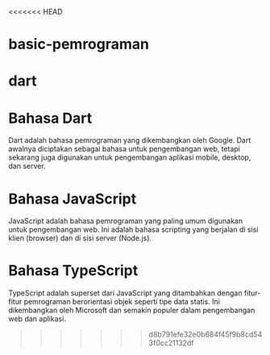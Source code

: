 <<<<<<< HEAD
# basic-pemrograman
dart
=======

# Bahasa Dart
Dart adalah bahasa pemrograman yang dikembangkan oleh Google. Dart awalnya diciptakan sebagai bahasa untuk pengembangan web, tetapi sekarang juga digunakan untuk pengembangan aplikasi mobile, desktop, dan server.

# Bahasa JavaScript
JavaScript adalah bahasa pemrograman yang paling umum digunakan untuk pengembangan web. Ini adalah bahasa scripting yang berjalan di sisi klien (browser) dan di sisi server (Node.js).

# Bahasa TypeScript
TypeScript adalah superset dari JavaScript yang ditambahkan dengan fitur-fitur pemrograman berorientasi objek seperti tipe data statis. Ini dikembangkan oleh Microsoft dan semakin populer dalam pengembangan web dan aplikasi.
>>>>>>> d8b791efe32e0b684f45f9b8cd543f0cc21132df
